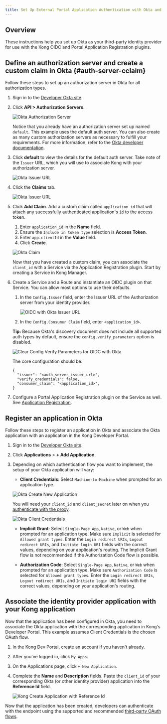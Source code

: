 ```yaml
---
title: Set Up External Portal Application Authentication with Okta and OIDC
---
```


## Overview

These instructions help you set up Okta as your third-party identity provider
for use with the Kong OIDC and Portal Application Registration plugins.

## Define an authorization server and create a custom claim in Okta {#auth-server-cclaim}

Follow these steps to set up an authorization server in Okta for all authorization types.

1. Sign in to the [Developer Okta site](https://developer.okta.com/).
2. Click **API > Authorization Servers**.

   ![Okta Authorization Server](/assets/images/docs/dev-portal/okta-api-auth-server.png)

   Notice that you already have an authorization server set up named `default`.
   This example uses the default auth server. You can also create as many
   custom authorization servers as necessary to fulfill your requirements. For
   more information, refer to the
   [Okta developer documentation](https://developer.okta.com/docs/guides/customize-authz-server/overview/).

3. Click **default** to view the details for the default auth server. Take note
of the `Issuer` URL, which you will use to associate Kong with your authorization server.

   ![Okta Issuer URL](/assets/images/docs/dev-portal/okta-auth-server-issuer-url.png)

4. Click the **Claims** tab.

   ![Okta Issuer URL](/assets/images/docs/dev-portal/okta-auth-server-claims.png)

5. Click **Add Claim**. Add a custom claim called `application_id` that will attach any successfully authenticated application's `id` to the access token.
    1. Enter `application_id` in the **Name** field.
    2. Ensure the `Include in token type` selection is **Access Token**.
    3. Enter `app.clientId` in the **Value** field.
    4. Click **Create**.

   ![Okta Claim](/assets/images/docs/dev-portal/okta-add-claim.png)

    Now that you have created a custom claim, you can associate the `client_id` with a Service via the Application Registration plugin. Start by creating a Service in Kong Manager.

7. Create a Service and a Route and instantiate an OIDC plugin on that Service.
   You can allow most options to use their defaults.

   1. In the `Config.Issuer` field, enter the Issuer URL of the Authorization server from your identity provider.

      ![OIDC with Okta Issuer URL](/assets/images/docs/dev-portal/oidc-issuer-url.png)

   2. In the `Config.Consumer Claim` field, enter `<application_id>`.

   **Tip:** Because Okta's discovery document does not include all supported
   auth types by default, ensure the
   `config.verify_parameters` option is disabled.

   ![Clear Config Verify Parameters for OIDC with Okta](/assets/images/docs/dev-portal/oidc-clear-verify-params-app-reg.png)

   The core configuration should be:

   ```
   {
     "issuer": "<auth_server_issuer_url>",
     "verify_credentials": false,
     "consumer_claim": "<application_id>",
   }

   ```

8. Configure a Portal Application Registration plugin on the Service as well. See
[Application Registration](/enterprise/{{page.kong_version}}/developer-portal/administration/application-registration/enable-application-registration#config-app-reg-plugin).

## Register an application in Okta

Follow these steps to register an application in Okta and associate the Okta
application with an application in the Kong Developer Portal.

1. Sign in to the [Developer Okta site](https://developer.okta.com/).
2. Click **Applications** > **+ Add Application**.
3. Depending on which authentication flow you want to implement, the setup of
your Okta application will vary:

    - **Client Credentials**: Select `Machine-to-Machine` when prompted for an application type.

     ![Okta Create New Application](/assets/images/docs/dev-portal/okta-client-creds-app.png)

    You will need your `client_id` and `client_secret` later on when you [authenticate with the proxy](/enterprise/{{page.kong_version}}/developer-portal/administration/application-registration/3rd-party-oauth#cc-flow).

    ![Okta Client Credentials](/assets/images/docs/dev-portal/okta-client-id-secret.png)

    - **Implicit Grant**: Select `Single-Page App`, `Native`, or `Web` when
  prompted for an application type. Make sure `Implicit` is selected for
 `Allowed grant types`. Enter the `Login redirect URIs`, `Logout redirect URIs`, and `Initiate login URI` fields with the correct values, depending on your application's routing. The Implicit Grant flow is not recommended if the Authorization Code flow is possible.

    - **Authorization Code**: Select `Single-Page App`, `Native`, or `Web` when
  prompted for an application type. Make sure `Authorization Code` is selected for `Allowed grant types`. Enter the `Login redirect URIs`, `Logout redirect URIs`, and `Initiate login URI` fields with the correct values, depending on your application's routing.

## Associate the identity provider application with your Kong application

Now that the application has been configured in Okta, you need to associate the
Okta application with the corresponding application in Kong's Developer Portal.
This example assumes Client Credentials is the chosen OAuth flow.

1. In the Kong Dev Portal, create an account if you haven't already.
2. After you've logged in, click `My Apps`.
3. On the Applications page, click `+ New Application`.
4. Complete the **Name** and **Description** fields. Paste the `client_id` of your corresponding Okta (or other identity provider) application into the **Reference Id** field.

   ![Kong Create Application with Reference Id](/assets/images/docs/dev-portal/create-app-ref-id.png)

Now that the application has been created, developers can authenticate with the
endpoint using the supported and recommended
[third-party OAuth flows](/enterprise/{{page.kong_version}}/developer-portal/administration/application-registration/3rd-party-oauth).
